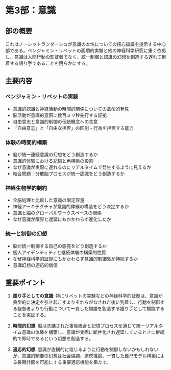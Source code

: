 # 第3部：意識

## 部の概要
これはノーレットランダーシュが意識の本性についての核心論証を提示する中心部である。ベンジャミン・リベットの画期的実験と他の神経科学研究に重く依拠し、意識は人間行動の監督者でなく、統一制御と認識の幻想を創造する遅れて到着する語り手であることを明らかにする。

## 主要内容

### ベンジャミン・リベットの実験
- 意識的認識と神経活動の時間的関係についての革命的発見
- 脳活動が意識的意図に数百ミリ秒先行する証拠
- 自由意志と意識的制御の伝統概念への含意
- 「自由意志」と「自由な拒否」の区別 - 行為を拒否する能力

### 体験の時間的構築
- 脳が統一連続意識の幻想をどう創造するか
- 意識的体験における記憶と再構築の役割
- なぜ意識が実際に遅れるのにリアルタイムで発生するように見えるか
- 結合問題：分散脳プロセスが統一認識をどう創造するか

### 神経生物学的制約
- 全脳処理と比較した意識の限定容量
- 神経アーキテクチャが意識的体験の構造をどう決定するか
- 意識と脳のグローバルワークスペースの関係
- なぜ意識が限界と遅延にもかかわらず進化したか

### 統一と制御の幻想
- 脳が統一制御する自己の感覚をどう創造するか
- 個人アイデンティティと継続体験の構築的性質
- なぜ神経科学的証拠にもかかわらず意識的制御感が持続するか
- 意識幻想の適応的価値

## 重要ポイント

1. **語り手としての意識**: 特にリベットの実験などの神経科学的証拠は、意識が典型的に決定を引き起こすよりそれらがなされた後に到着し、行動を制御する監督者よりも行動について一貫した物語を創造する語り手として機能することを実証する。

2. **時間的幻想**: 脳は洗練された事後統合と記憶プロセスを通じて統一リアルタイム意識の体験を構築し、意識が実際に断片化され遅延しているときに継続的で即時であるという幻想を創造する。

3. **適応的幻想**: 意識が直観的に信じるように行動を制御しないかもしれないが、意識的制御の幻想は社会協調、道徳推論、一貫した自己モデル構築による長期計画を可能にする重要適応機能を果たす。